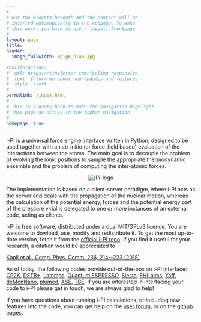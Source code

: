 ```yaml
---
#
# Use the widgets beneath and the content will be
# inserted automagically in the webpage. To make
# this work, you have to use › layout: frontpage
#
layout: page
title: 
header:
  image_fullwidth: wpig6_blue.jpg

#callforaction:
#  url: https://tinyletter.com/feeling-responsive
#  text: Inform me about new updates and features ›
#  style: alert
#
permalink: /index.html
#
# This is a nasty hack to make the navigation highlight
# this page as active in the topbar navigation
#
homepage: true
---
```



i-PI is a universal force engine interface
written in Python, designed to be used together with an ab-initio (or 
force-field based) evaluation of the interactions between the atoms. 
The main goal is to
decouple the problem of evolving the ionic positions to sample the
appropriate thermodynamic ensemble and the problem of computing the
inter-atomic forces.

<p align="center">
  <img src="{{ site.urlimg }}ipi-logo-alpha.png" alt="iPi-logo" />
</p>

The implementation is based on a client-server paradigm, where i-PI
acts as the server and deals with the propagation of the nuclear
motion, whereas the calculation of the potential energy, forces and
the potential energy part of the pressure virial is delegated to one
or more instances of an external code, acting as clients.

i-PI is free software, distributed under a dual MIT/GPLv3 licence. You
are welcome to dowload, use, modify and redistribute it. 
To get the most up-to-date version, fetch it from the 
[official i-PI repo](https://github.com/i-pi/i-pi). If you find it
useful for your research, a citation would be appreciated to

[Kapil et al., Comp. Phys. Comm. 236, 214--223 (2018)](https://doi.org/10.1016/j.cpc.2018.09.020)


As of today, the following codes provide out-of-the-box an i-PI interface: 
[CP2K](https://www.cp2k.org/), 
[DFTB+](http://www.dftb-plus.info/), 
[Lammps](http://lammps.sandia.gov/), 
[Quantum ESPRESSO](http://quantum-espresso.org), 
[Siesta](http://departments.icmab.es/leem/siesta/), 
[FHI-aims](https://aimsclub.fhi-berlin.mpg.de/), 
[Yaff](http://molmod.github.io/yaff/), 
[deMonNano](http://demon-nano.ups-tlse.fr/), 
[plumed](http://www.plumed.org/), 
[ASE](https://wiki.fysik.dtu.dk/ase/),
[TBE](https://www.questaal.org/).
If you are interested in interfacing your code to i-PI please get in touch,
we are always glad to help!

If you have questions about running i-PI calculations, or including new features
into the code, you can get help on the [user forum](https://groups.google.com/forum/#!forum/ipi-users), 
or on the [github pages](https://github.com/i-pi/i-pi).
